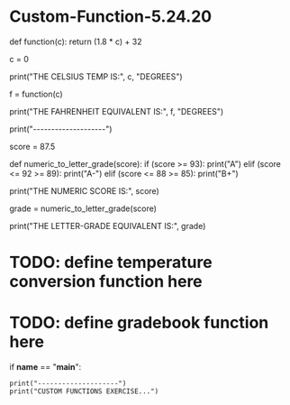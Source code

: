 # Custom-Function-5.24.20



def function(c):
    return (1.8 * c) + 32


c = 0

print("THE CELSIUS TEMP IS:", c, "DEGREES")

f = function(c)

print("THE FAHRENHEIT EQUIVALENT IS:", f, "DEGREES")


print("--------------------")


score = 87.5


def numeric_to_letter_grade(score):
    if (score >= 93):
        print("A")
    elif (score <= 92 >= 89):
        print("A-")
    elif (score <= 88 >= 85):
        print("B+")


print("THE NUMERIC SCORE IS:", score)

grade = numeric_to_letter_grade(score)

print("THE LETTER-GRADE EQUIVALENT IS:", grade)


# TODO: define temperature conversion function here

# TODO: define gradebook function here

if __name__ == "__main__":

    print("--------------------")
    print("CUSTOM FUNCTIONS EXERCISE...")
